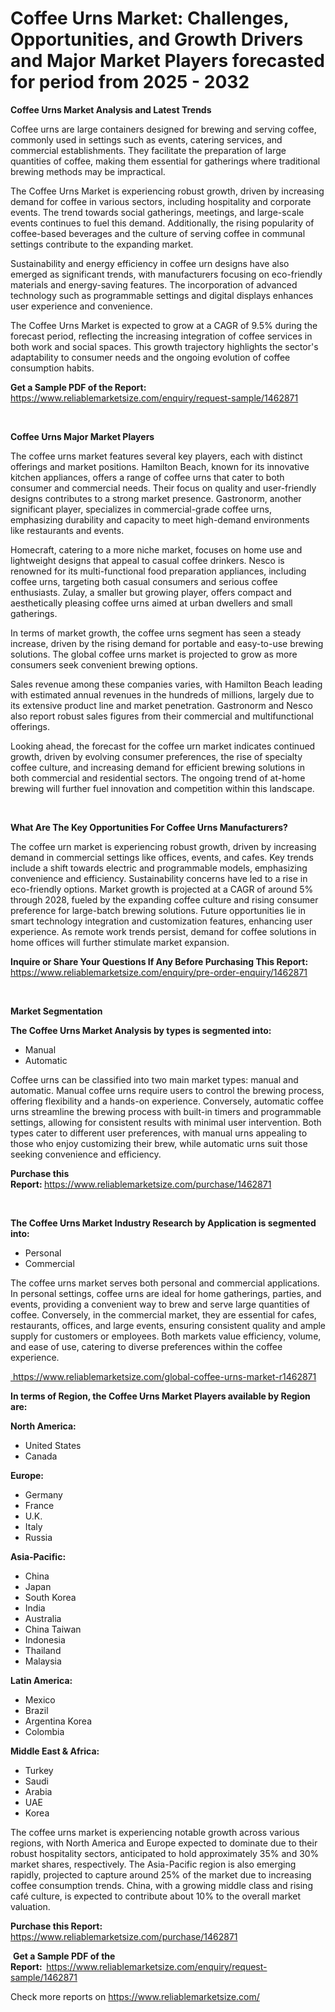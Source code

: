 <p><h1>Coffee Urns Market: Challenges, Opportunities, and Growth Drivers and Major Market Players forecasted for period from 2025 - 2032</h1></p><p><strong>Coffee Urns Market Analysis and Latest Trends</strong></p>
<p><p>Coffee urns are large containers designed for brewing and serving coffee, commonly used in settings such as events, catering services, and commercial establishments. They facilitate the preparation of large quantities of coffee, making them essential for gatherings where traditional brewing methods may be impractical.</p><p>The Coffee Urns Market is experiencing robust growth, driven by increasing demand for coffee in various sectors, including hospitality and corporate events. The trend towards social gatherings, meetings, and large-scale events continues to fuel this demand. Additionally, the rising popularity of coffee-based beverages and the culture of serving coffee in communal settings contribute to the expanding market.</p><p>Sustainability and energy efficiency in coffee urn designs have also emerged as significant trends, with manufacturers focusing on eco-friendly materials and energy-saving features. The incorporation of advanced technology such as programmable settings and digital displays enhances user experience and convenience.</p><p>The Coffee Urns Market is expected to grow at a CAGR of 9.5% during the forecast period, reflecting the increasing integration of coffee services in both work and social spaces. This growth trajectory highlights the sector's adaptability to consumer needs and the ongoing evolution of coffee consumption habits.</p></p>
<p><strong>Get a Sample PDF of the Report:&nbsp;</strong> <a href="https://www.reliablemarketsize.com/enquiry/request-sample/1462871?utm_campaign=1939&utm_medium=2&utm_source=Github&utm_content=ia&utm_term=07022025&utm_id=coffee-urns">https://www.reliablemarketsize.com/enquiry/request-sample/1462871</a></p>
<p>&nbsp;</p>
<p><strong>Coffee Urns Major Market Players</strong></p>
<p><p>The coffee urns market features several key players, each with distinct offerings and market positions. Hamilton Beach, known for its innovative kitchen appliances, offers a range of coffee urns that cater to both consumer and commercial needs. Their focus on quality and user-friendly designs contributes to a strong market presence. Gastronorm, another significant player, specializes in commercial-grade coffee urns, emphasizing durability and capacity to meet high-demand environments like restaurants and events.</p><p>Homecraft, catering to a more niche market, focuses on home use and lightweight designs that appeal to casual coffee drinkers. Nesco is renowned for its multi-functional food preparation appliances, including coffee urns, targeting both casual consumers and serious coffee enthusiasts. Zulay, a smaller but growing player, offers compact and aesthetically pleasing coffee urns aimed at urban dwellers and small gatherings.</p><p>In terms of market growth, the coffee urns segment has seen a steady increase, driven by the rising demand for portable and easy-to-use brewing solutions. The global coffee urns market is projected to grow as more consumers seek convenient brewing options.</p><p>Sales revenue among these companies varies, with Hamilton Beach leading with estimated annual revenues in the hundreds of millions, largely due to its extensive product line and market penetration. Gastronorm and Nesco also report robust sales figures from their commercial and multifunctional offerings.</p><p>Looking ahead, the forecast for the coffee urn market indicates continued growth, driven by evolving consumer preferences, the rise of specialty coffee culture, and increasing demand for efficient brewing solutions in both commercial and residential sectors. The ongoing trend of at-home brewing will further fuel innovation and competition within this landscape.</p></p>
<p>&nbsp;</p>
<p><strong>What Are The Key Opportunities For Coffee Urns Manufacturers?</strong></p>
<p><p>The coffee urn market is experiencing robust growth, driven by increasing demand in commercial settings like offices, events, and cafes. Key trends include a shift towards electric and programmable models, emphasizing convenience and efficiency. Sustainability concerns have led to a rise in eco-friendly options. Market growth is projected at a CAGR of around 5% through 2028, fueled by the expanding coffee culture and rising consumer preference for large-batch brewing solutions. Future opportunities lie in smart technology integration and customization features, enhancing user experience. As remote work trends persist, demand for coffee solutions in home offices will further stimulate market expansion.</p></p>
<p><strong>Inquire or Share Your Questions If Any Before Purchasing This Report:</strong> <a href="https://www.reliablemarketsize.com/enquiry/pre-order-enquiry/1462871?utm_campaign=1939&utm_medium=2&utm_source=Github&utm_content=ia&utm_term=07022025&utm_id=coffee-urns">https://www.reliablemarketsize.com/enquiry/pre-order-enquiry/1462871</a></p>
<p>&nbsp;</p>
<p><strong>Market Segmentation</strong></p>
<p><strong>The Coffee Urns Market Analysis by types is segmented into:</strong></p>
<p><ul><li>Manual</li><li>Automatic</li></ul></p>
<p><p>Coffee urns can be classified into two main market types: manual and automatic. Manual coffee urns require users to control the brewing process, offering flexibility and a hands-on experience. Conversely, automatic coffee urns streamline the brewing process with built-in timers and programmable settings, allowing for consistent results with minimal user intervention. Both types cater to different user preferences, with manual urns appealing to those who enjoy customizing their brew, while automatic urns suit those seeking convenience and efficiency.</p></p>
<p><strong>Purchase this Report:&nbsp;</strong><a href="https://www.reliablemarketsize.com/purchase/1462871?utm_campaign=1939&utm_medium=2&utm_source=Github&utm_content=ia&utm_term=07022025&utm_id=coffee-urns">https://www.reliablemarketsize.com/purchase/1462871</a></p>
<p>&nbsp;</p>
<p><strong>The Coffee Urns Market Industry Research by Application is segmented into:</strong></p>
<p><ul><li>Personal</li><li>Commercial</li></ul></p>
<p><p>The coffee urns market serves both personal and commercial applications. In personal settings, coffee urns are ideal for home gatherings, parties, and events, providing a convenient way to brew and serve large quantities of coffee. Conversely, in the commercial market, they are essential for cafes, restaurants, offices, and large events, ensuring consistent quality and ample supply for customers or employees. Both markets value efficiency, volume, and ease of use, catering to diverse preferences within the coffee experience.</p></p>
<p><a href="https://www.reliablemarketsize.com/global-coffee-urns-market-r1462871?utm_campaign=1939&utm_medium=2&utm_source=Github&utm_content=ia&utm_term=07022025&utm_id=coffee-urns">&nbsp;https://www.reliablemarketsize.com/global-coffee-urns-market-r1462871</a></p>
<p><strong>In terms of Region, the Coffee Urns Market Players available by Region are:</strong></p>
<p>
    <p> <strong> North America: </strong>
        <ul>
            <li>United States</li>
            <li>Canada</li>
        </ul>
        </p> 
    <p> <strong> Europe: </strong>
        <ul>
            <li>Germany</li>
            <li>France</li>
            <li>U.K.</li>
            <li>Italy</li>
            <li>Russia</li>
        </ul>
        </p> 
    <p> <strong> Asia-Pacific: </strong>
        <ul>
            <li>China</li>
            <li>Japan</li>
            <li>South Korea</li>
            <li>India</li>
            <li>Australia</li>
            <li>China Taiwan</li>
            <li>Indonesia</li>
            <li>Thailand</li>
            <li>Malaysia</li>
        </ul>
        </p> 
    <p> <strong> Latin America: </strong>
        <ul>
            <li>Mexico</li>
            <li>Brazil</li>
            <li>Argentina Korea</li>
            <li>Colombia</li>
        </ul>
        </p> 
    <p> <strong> Middle East & Africa: </strong>
        <ul>
            <li>Turkey</li>
            <li>Saudi</li>
            <li>Arabia</li>
            <li>UAE</li>
            <li>Korea</li>
        </ul>
    </p>
    </p>
<p><p>The coffee urns market is experiencing notable growth across various regions, with North America and Europe expected to dominate due to their robust hospitality sectors, anticipated to hold approximately 35% and 30% market shares, respectively. The Asia-Pacific region is also emerging rapidly, projected to capture around 25% of the market due to increasing coffee consumption trends. China, with a growing middle class and rising café culture, is expected to contribute about 10% to the overall market valuation.</p></p>
<p><strong>Purchase this Report: </strong><a href="https://www.reliablemarketsize.com/purchase/1462871?utm_campaign=1939&utm_medium=2&utm_source=Github&utm_content=ia&utm_term=07022025&utm_id=coffee-urns">https://www.reliablemarketsize.com/purchase/1462871</a></p>
<p>&nbsp;<strong>Get a Sample PDF of the Report:&nbsp;&nbsp;</strong><a href="https://www.reliablemarketsize.com/enquiry/request-sample/1462871?utm_campaign=1939&utm_medium=2&utm_source=Github&utm_content=ia&utm_term=07022025&utm_id=coffee-urns">https://www.reliablemarketsize.com/enquiry/request-sample/1462871</a></p>
<p><strong></strong></p>
<p>Check more reports on <a href="https://www.reliablemarketsize.com/?utm_campaign=1939&utm_medium=2&utm_source=Github&utm_content=ia&utm_term=07022025&utm_id=coffee-urns">https://www.reliablemarketsize.com/</a></p>